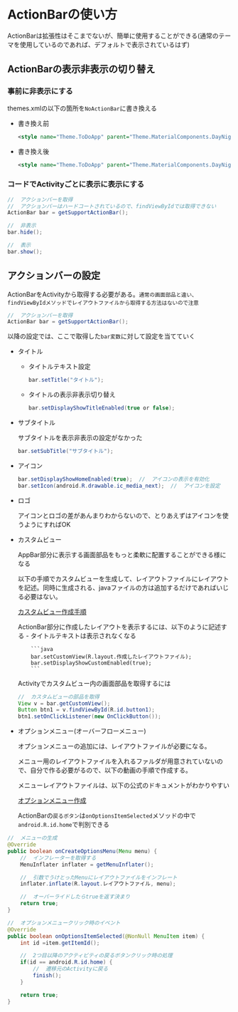 # ActionBarの使い方

ActionBarは拡張性はそこまでないが、簡単に使用することができる(通常のテーマを使用しているのであれば、デフォルトで表示されているはず)

## ActionBarの表示非表示の切り替え

### 事前に非表示にする

themes.xmlの以下の箇所を`NoActionBar`に書き換える

- 書き換え前

  ```xml
  <style name="Theme.ToDoApp" parent="Theme.MaterialComponents.DayNight.DarkActionBar">
  ```

- 書き換え後

  ```xml
  <style name="Theme.ToDoApp" parent="Theme.MaterialComponents.DayNight.NoActionBar">
  ```

### コードでActivityごとに表示に表示にする

```java
//  アクションバーを取得
//  アクションバーはハードコートされているので、findViewByIdでは取得できない
ActionBar bar = getSupportActionBar();

//  非表示
bar.hide();

//  表示
bar.show();
```

## アクションバーの設定

ActionBarをActivityから取得する必要がある。`通常の画面部品と違い、findViewByIdメソッドでレイアウトファイルから取得する方法はないので注意`

```java
//  アクションバーを取得
ActionBar bar = getSupportActionBar();
```

以降の設定では、ここで取得した`bar変数`に対して設定を当てていく

- タイトル

    - タイトルテキスト設定

        ```java
        bar.setTitle("タイトル");
        ```

    - タイトルの表示非表示切り替え

        ```java
        bar.setDisplayShowTitleEnabled(true or false);
        ```

- サブタイトル

    サブタイトルを表示非表示の設定がなかった
    ```java
    bar.setSubTitle("サブタイトル");
    ```
- アイコン

    ```java
    bar.setDisplayShowHomeEnabled(true);  //  アイコンの表示を有効化
    bar.setIcon(android.R.drawable.ic_media_next);  //  アイコンを設定
    ```
- ロゴ

    アイコンとロゴの差があんまりわからないので、とりあえずはアイコンを使うようにすればOK

- カスタムビュー

    AppBar部分に表示する画面部品をもっと柔軟に配置することができる様になる

    以下の手順でカスタムビューを生成して、レイアウトファイルにレイアウトを記述。同時に生成される、javaファイルの方は追加するだけであればいじる必要はない。

    [カスタムビュー作成手順](https://youtu.be/3vnoEYJ0BLU)

    ActionBar部分に作成したレイアウトを表示するには、以下のように記述する
      - タイトルテキストは表示されなくなる

          ```java
          bar.setCustomView(R.layout.作成したレイアウトファイル);
          bar.setDisplayShowCustomEnabled(true);
          ```

    Activityでカスタムビュー内の画面部品を取得するには

    ```java
    //  カスタムビューの部品を取得
    View v = bar.getCustomView();
    Button btn1 = v.findViewById(R.id.button1);
    btn1.setOnClickListener(new OnClickButton());
    ```

- オプションメニュー(オーバーフローメニュー)

    オプションメニューの追加には、レイアウトファイルが必要になる。

    メニュー用のレイアウトファイルを入れるファルダが用意されていないので、自分で作る必要がるので、以下の動画の手順で作成する。

    メニューレイアウトファイルは、以下の公式のドキュメントがわかりやすい

    [オプションメニュー作成](https://developer.android.com/guide/topics/ui/menus?hl=ja#java)

    ActionBarの`戻るボタン`は`onOptionsItemSelected`メソッドの中で`android.R.id.home`で判別できる

```java
//  メニューの生成
@Override
public boolean onCreateOptionsMenu(Menu menu) {
    //  インフレーターを取得する
    MenuInflater inflater = getMenuInflater();

    //  引数でうけとったMenuにレイアウトファイルをインフレート
    inflater.inflate(R.layout.レイアウトファイル, menu);

    //  オーバーライドしたらtrueを返す決まり
    return true;
}
```

```java
//  オプションメニュークリック時のイベント
@Override
public boolean onOptionsItemSelected(@NonNull MenuItem item) {
    int id =item.getItemId();

    //  2つ目以降のアクティビティの戻るボタンクリック時の処理
    if(id == android.R.id.home) {
        //  遷移元のActivityに戻る
        finish();
    }

    return true;
}
```
